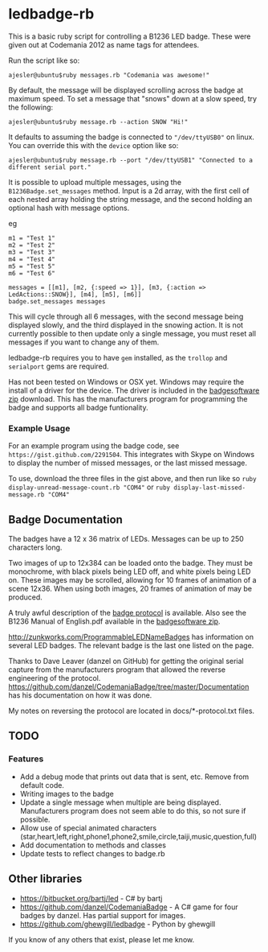 # ledbadge-rb

This is a basic ruby script for controlling a B1236 LED badge. These were given out at Codemania 2012 as name tags for attendees. 

Run the script like so:

    ajesler@ubuntu$ruby messages.rb "Codemania was awesome!"

By default, the message will be displayed scrolling across the badge at maximum speed.
To set a message that "snows" down at a slow speed, try the following:

    ajesler@ubuntu$ruby message.rb --action SNOW "Hi!"

It defaults to assuming the badge is connected to `"/dev/ttyUSB0"` on linux. You can override this with the `device` option like so:

    ajesler@ubuntu$ruby message.rb --port "/dev/ttyUSB1" "Connected to a different serial port."

It is possible to upload multiple messages, using the `B1236Badge.set_messages` method. Input is a 2d array, with the first cell of each nested array holding the string message, and the second holding an optional hash with message options.

eg 

    m1 = "Test 1"
    m2 = "Test 2"
    m3 = "Test 3"
    m4 = "Test 4"
    m5 = "Test 5"
    m6 = "Test 6"
    
    messages = [[m1], [m2, {:speed => 1}], [m3, {:action => LedActions::SNOW}], [m4], [m5], [m6]]
    badge.set_messages messages

This will cycle through all 6 messages, with the second message being displayed slowly, and the third displayed in the snowing action. It is not currently possible to then update only a single message, you must reset all messages if you want to change any of them. 


ledbadge-rb requires you to have `gem` installed, as the `trollop` and `serialport` gems are required.

Has not been tested on Windows or OSX yet. Windows may require the install of a driver for the device. The driver is included in the [badgesoftware zip](https://s3.amazonaws.com/public-ajesler-misc/badgesoftware.zip) download. This has the manufacturers program for programming the badge and supports all badge funtionality.

### Example Usage

For an example program using the badge code, see `https://gist.github.com/2291504`. This integrates with Skype on Windows to display the number of missed messages, or the last missed message. 

To use, download the three files in the gist above, and then run like so `ruby display-unread-message-count.rb "COM4"` or `ruby display-last-missed-message.rb "COM4"`

## Badge Documentation 

The badges have a 12 x 36 matrix of LEDs. Messages can be up to 250 characters long.

Two images of up to 12x384 can be loaded onto the badge. They must be monochrome, with black pixels being LED off, and white pixels being LED on.
These images may be scrolled, allowing for 10 frames of animation of a scene 12x36. When using both images, 20 frames of animation of may be produced.

A truly awful description of the [badge protocol](https://s3.amazonaws.com/public-ajesler-misc/badgeprotocol.pdf) is available. Also see the B1236 Manual of English.pdf available in the [badgesoftware zip](https://s3.amazonaws.com/public-ajesler-misc/badgesoftware.zip).

http://zunkworks.com/ProgrammableLEDNameBadges has information on several LED badges. The relevant badge is the last one listed on the page.

Thanks to Dave Leaver (danzel on GitHub) for getting the original serial capture from the manufacturers program that allowed the reverse engineering of the protocol. 
https://github.com/danzel/CodemaniaBadge/tree/master/Documentation has his documentation on how it was done.

My notes on reversing the protocol are located in docs/*-protocol.txt files.


## TODO

### Features
- Add a debug mode that prints out data that is sent, etc. Remove from default code.
- Writing images to the badge
- Update a single message when multiple are being displayed. Manufacturers program does not seem able to do this, so not sure if possible. 
- Allow use of special animated characters (star,heart,left,right,phone1,phone2,smile,circle,taiji,music,question,full)
- Add documentation to methods and classes
- Update tests to reflect changes to badge.rb


## Other libraries

* https://bitbucket.org/bartj/led - C# by bartj
* https://github.com/danzel/CodemaniaBadge - A C# game for four badges by danzel. Has partial support for images.
* https://github.com/ghewgill/ledbadge - Python by ghewgill

If you know of any others that exist, please let me know.
